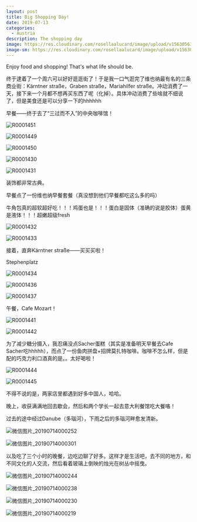 ```yaml
---
layout: post
title: Big Shopping Day!
date: 2019-07-13
categories:
  - Austria
description: The shopping day
image: https://res.cloudinary.com/rosellaalucard/image/upload/v1563056174/R0001445_yk2b7z.jpg
image-sm: https://res.cloudinary.com/rosellaalucard/image/upload/v1563056174/R0001445_yk2b7z.jpg
---
```


Enjoy food and shopping! That's what life should be.

终于逮着了一个周六可以好好逛逛街了！于是我一口气逛完了维也纳最有名的三条商业街：Kärntner straße，Graben straße，Mariahilfer straße。冲动消费了一天，接下来一个月都不想再买东西了呢（化掉）。具体冲动消费了些啥就不细说了，但是美食还是可以分享一下的hhhhhh

早餐——终于去了“三过而不入”的中央咖啡馆！

![R0001451](https://res.cloudinary.com/rosellaalucard/image/upload/v1563057601/R0001451_to9m1z.jpg)

![R0001449](https://res.cloudinary.com/rosellaalucard/image/upload/v1563056129/R0001449_lfxolt.jpg)

![R0001450](https://res.cloudinary.com/rosellaalucard/image/upload/v1563056123/R0001450_sxs5xj.jpg)

![R0001430](https://res.cloudinary.com/rosellaalucard/image/upload/v1563056166/R0001430_ol5ahc.jpg)

![R0001431](https://res.cloudinary.com/rosellaalucard/image/upload/v1563056134/R0001431_s6djrg.jpg)

装饰都非常古典。

早餐点了一份维也纳早餐套餐（真没想到他们早餐都吃这么多的吗）

牛角包真的超软超好吃！！！鸡蛋也是！！！蛋白是固体（准确的说是胶体）蛋黄是液体！！！超嫩超级fresh

![R0001432](https://res.cloudinary.com/rosellaalucard/image/upload/v1563056177/R0001432_bggomt.jpg)

![R0001433](https://res.cloudinary.com/rosellaalucard/image/upload/v1563056140/R0001433_bsmuk3.jpg)

接着，直奔Kärntner straße——买买买啦！

Stephenplatz

![R0001434](https://res.cloudinary.com/rosellaalucard/image/upload/v1563056174/R0001434_dtbcq4.jpg)

![R0001436](https://res.cloudinary.com/rosellaalucard/image/upload/v1563056139/R0001436_zfjgs4.jpg)

![R0001437](https://res.cloudinary.com/rosellaalucard/image/upload/v1563056114/R0001437_jnjik7.jpg)

午餐，Cafe Mozart！

![R0001441](https://res.cloudinary.com/rosellaalucard/image/upload/v1563056119/R0001441_z4i4ho.jpg)

![R0001442](https://res.cloudinary.com/rosellaalucard/image/upload/v1563056126/R0001442_rwtqk0.jpg)

为了减少糖分摄入，我忍痛没点Sacher蛋糕（其实是准备明天早餐去Cafe Sacher吃hhhhh），而点了一份鱼肉拼盘+招牌莫扎特咖啡。咖啡不怎么样，但是配的巧克力利口酒真的是。。太好喝啦！

![R0001444](https://res.cloudinary.com/rosellaalucard/image/upload/v1563056163/R0001444_jlpi9b.jpg)

![R0001445](https://res.cloudinary.com/rosellaalucard/image/upload/v1563056174/R0001445_yk2b7z.jpg)

不得不说的是，两家店里都遇到好多中国人，哈哈。

晚上，收获满满地回去歇会，然后和两个学长一起去意大利餐馆吃大餐咯！

过去的途中经过Danube（多瑙河），下雨之后的多瑙河畔愈发清新。

![微信图片_20190714000252](https://res.cloudinary.com/rosellaalucard/image/upload/v1563056177/%E5%BE%AE%E4%BF%A1%E5%9B%BE%E7%89%87_20190714000252_jlnso9.jpg)

![微信图片_20190714000301](https://res.cloudinary.com/rosellaalucard/image/upload/v1563056183/%E5%BE%AE%E4%BF%A1%E5%9B%BE%E7%89%87_20190714000301_hffsvt.jpg)

以及吃了三个小时的晚餐，边吃边聊了好多。这样才是生活吧，去不同的地方，和不同文化的人交流，然后看着玻璃上倒映的烛光在树丛中摇曳。

![微信图片_20190714000244](https://res.cloudinary.com/rosellaalucard/image/upload/v1563056175/%E5%BE%AE%E4%BF%A1%E5%9B%BE%E7%89%87_20190714000244_obl2yo.jpg)

![微信图片_20190714000238](https://res.cloudinary.com/rosellaalucard/image/upload/v1563056180/%E5%BE%AE%E4%BF%A1%E5%9B%BE%E7%89%87_20190714000238_mdyfcp.jpg)

![微信图片_20190714000230](https://res.cloudinary.com/rosellaalucard/image/upload/v1563056177/%E5%BE%AE%E4%BF%A1%E5%9B%BE%E7%89%87_20190714000230_oc6geg.jpg)

![微信图片_20190714000219](https://res.cloudinary.com/rosellaalucard/image/upload/v1563056174/%E5%BE%AE%E4%BF%A1%E5%9B%BE%E7%89%87_20190714000219_hvola1.jpg)